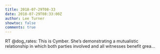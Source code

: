 ```yaml
---
title: 2018-07-29T08-33
date: 2018-07-29T08:33:00Z
author: Lee Turner
showtoc: false
comments: true
---
```


RT @dog_rates: This is Cymber. She’s demonstrating a mutualistic relationship in which both parties involved and all witnesses benefit grea…

